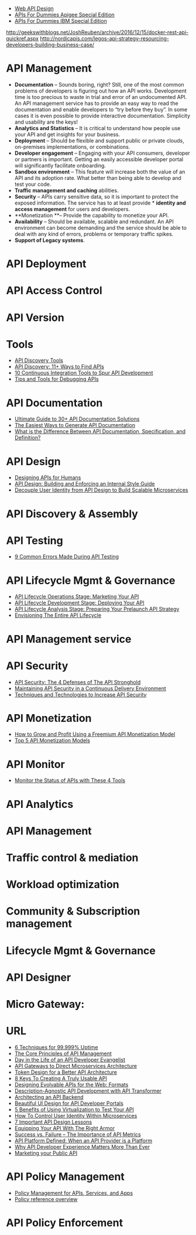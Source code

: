 
* [Web API Design](https://pages.apigee.com/rs/apigee/images/api-design-ebook-2012-03.pdf)
* [APIs For Dummies Apigee Special Edition](http://developer.pearson.com/sites/default/files/apigee-APIs-for-Dummies-eBook-2016-01.pdf)
* [APIs For Dummies IBM Special Edition](ftp://public.dhe.ibm.com/software/uk/pdf/api-service/WSM14025USEN.pdf)

http://geekswithblogs.net/JoshReuben/archive/2016/12/15/docker-rest-api-quickref.aspx
http://nordicapis.com/legos-api-strategy-resourcing-developers-building-business-case/

# API Management 
* **Documentation** – Sounds boring, right? Still, one of the most common problems of developers is figuring out how an API works. Development time is too precious to waste in trial and error of an undocumented API. An API management service has to provide an easy way to read the documentation and enable developers to “try before they buy”. In some cases it is even possible to provide interactive documentation. Simplicity and usability are the keys!
* **Analytics and Statistics** – It is critical to understand how people use your API and get insights for your business.
* **Deployment** – Should be flexible and support public or private clouds, on-premises implementations, or combinations.
* **Developer engagement** – Engaging with your API consumers, developer or partners is important. Getting an easily accessible developer portal will significantly facilitate onboarding.
* **Sandbox environment** – This feature will increase both the value of an API and its adoption rate. What better than being able to develop and test your code.
* **Traffic management and caching** abilities.
* **Security** – APIs carry sensitive data, so it is important to protect the exposed information. The service has to at least provide * **identity and access management** for users and developers.
* **Monetization **– Provide the capability to monetize your API.
* **Availability** – Should be available, scalable and redundant. An API environment can become demanding and the service should be able to deal with any kind of errors, problems or temporary traffic spikes.
* **Support of Legacy systems**.

# API Deployment
# API Access Control
# API Version


# Tools
* [API Discovery Tools](https://blog.blendo.co/8-api-discovery-tools/)
* [API Discovery: 11+ Ways to Find APIs](http://nordicapis.com/api-discovery-11-ways-to-find-apis/)
* [10 Continuous Integration Tools to Spur API Development](http://nordicapis.com/10-continuous-integration-tools-spur-api-development/)
* [Tips and Tools for Debugging APIs](http://nordicapis.com/tips-and-tools-for-debugging-apis/)

# API Documentation
* [Ultimate Guide to 30+ API Documentation Solutions](http://nordicapis.com/ultimate-guide-to-30-api-documentation-solutions/)
* [The Easiest Ways to Generate API Documentation](http://nordicapis.com/the-easiest-ways-to-generate-api-documentation/)
* [What is the Difference Between API Documentation, Specification, and Definition?](http://nordicapis.com/difference-api-documentation-specification-definition/)

# API Design
* [Designing APIs for Humans](http://nordicapis.com/designing-apis-humans/)
* [API Design: Building and Enforcing an Internal Style Guide](http://nordicapis.com/api-design-building-and-enforcing-an-internal-style-guide/)
* [Decouple User Identity from API Design to Build Scalable Microservices](http://nordicapis.com/decouple-user-identity-from-api-design-to-build-scalable-microservices/)

# API Discovery & Assembly

# API Testing
* [9 Common Errors Made During API Testing](http://nordicapis.com/9-common-errors-made-during-api-testing/)

# API Lifecycle Mgmt & Governance
* [API Lifecycle Operations Stage: Marketing Your API](http://nordicapis.com/api-lifecycle-operations-stage-marketing-your-api/)
* [API Lifecycle Development Stage: Deploying Your API](http://nordicapis.com/api-lifecycle-development/)
* [API Lifecycle Analysis Stage: Preparing Your Prelaunch API Strategy](http://nordicapis.com/api-lifecycle-analysis-stage-preparing-your-api-strategy-pre-launch/)
* [Envisioning The Entire API Lifecycle](http://nordicapis.com/envisioning-the-entire-api-lifecycle/)

# API Management service 

# API Security
* [API Security: The 4 Defenses of The API Stronghold](http://nordicapis.com/api-security-the-4-defenses-of-the-api-stronghold/)
* [Maintaining API Security in a Continuous Delivery Environment](http://nordicapis.com/maintaining-api-security-in-a-continuous-delivery-environment/)
* [Techniques and Technologies to Increase API Security](http://nordicapis.com/building-a-secure-api/)

# API Monetization
* [How to Grow and Profit Using a Freemium API Monetization Model](http://nordicapis.com/how-to-grow-and-profit-using-a-freemium-api-monetization-model/)
* [Top 5 API Monetization Models](http://nordicapis.com/top-5-api-monetization-models/)

# API Monitor
* [Monitor the Status of APIs with These 4 Tools](http://nordicapis.com/monitor-the-status-of-apis-with-these-4-tools/)

# API Analytics

# API Management

# Traffic control & mediation
# Workload optimization

# Community & Subscription management

# Lifecycle Mgmt & Governance

# API Designer

# Micro Gateway:

# URL

* [6 Techniques for 99.999% Uptime](http://nordicapis.com/6-techniques-99-999-uptime/)
* [The Core Principles of API Management](http://nordicapis.com/core-principles-api-management/)
* [Day in the Life of an API Developer Evangelist](http://nordicapis.com/day-in-the-life-of-an-api-developer-evangelist/)
* [API Gateways to Direct Microservices Architecture](http://nordicapis.com/api-gateways-direct-microservices-architecture/)
* [Token Design for a Better API Architecture](http://nordicapis.com/token-design-better-api-architecture/)
* [8 Keys To Creating A Truly Usable API](http://nordicapis.com/8-keys-to-creating-a-truly-usable-api/)
* [Designing Evolvable APIs for the Web: Formats](http://nordicapis.com/designing-evolvable-apis-for-the-web-formats/)
* [Description-Agnostic API Development with API Transformer](http://nordicapis.com/optimizing-apis-for-mobile-apps/)
* [Architecting an API Backend](http://nordicapis.com/architecting-an-api-backend/)
* [Beautiful UI Design for API Developer Portals](http://nordicapis.com/beautiful-ui-design-for-api-developer-portals/)
* [5 Benefits of Using Virtualization to Test Your API](http://nordicapis.com/5-benefits-of-using-virtualization-to-test-your-api/)
* [How To Control User Identity Within Microservices](http://nordicapis.com/how-to-control-user-identity-within-microservices/)
* [7 Important API Design Lessons](http://nordicapis.com/7-api-design-lessons-world-tour-roundup/)
* [Equipping Your API With The Right Armor](http://nordicapis.com/api-security-equipping-your-api-with-the-right-armor/)
* [Success vs. Failure – The Importance of API Metrics](http://nordicapis.com/success-vs-failure-the-importance-of-api-metrics/)
* [API Platform Defined: When an API Provider is a Platform](http://nordicapis.com/api-platform-defined-api-provider-is-a-platform/)
* [Why API Developer Experience Matters More Than Ever](http://nordicapis.com/why-api-developer-experience-matters-more-than-ever/)
* [Marketing your Public API](http://nordicapis.com/marketing-your-public-api/)


# API Policy Management 
* [Policy Management for APIs, Services, and Apps](http://blog.cobia.net/cobiacomm/2013/04/09/policy-management-for-apis-services-and-apps/)
* [Policy reference overview](http://docs.apigee.com/api-services/reference/reference-overview-policy)

# API Policy Enforcement
